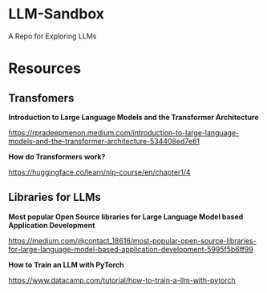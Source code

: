 # LLM-Sandbox
A Repo for Exploring LLMs

# Resources

## Transfomers

**Introduction to Large Language Models and the Transformer Architecture**

https://rpradeepmenon.medium.com/introduction-to-large-language-models-and-the-transformer-architecture-534408ed7e61

**How do Transformers work?**

https://huggingface.co/learn/nlp-course/en/chapter1/4

## Libraries for LLMs

**Most popular Open Source libraries for Large Language Model based Application Development**

https://medium.com/@contact_18616/most-popular-open-source-libraries-for-large-language-model-based-application-development-5995f5b6ff99

**How to Train an LLM with PyTorch**

https://www.datacamp.com/tutorial/how-to-train-a-llm-with-pytorch 

